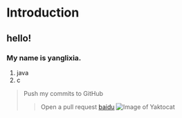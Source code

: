 # Introduction
## hello!
### My name is yanglixia.
1. java
1. c

> Push my commits to GitHub
>> Open a pull request
[baidu](http://www.baidu.com)
![Image of Yaktocat](https://octodex.github.com/images/yaktocat.png)


